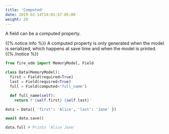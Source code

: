 ```yaml
---
title: 'Computed'
date: 2019-02-14T14:01:57-05:00
weight: 20
---
```


A field can be a computed property.

{{% notice info %}}
A computed property is only generated when the model is serialized, which happens at save time and when the model is printed.
{{% /notice %}}

```python
from fire_odm import MemoryModel, Field

class Data(MemoryModel):
  first = Field(required=True)
  last = Field(required=True)
  full = Field(computed='full_name')

  def full_name(self):
    return f'{self.first} {self.last}'

data = Data({ 'first': 'Alice', 'last': 'Jane' })

await data.save()

data.full # Prints 'Alice Jane'
```
